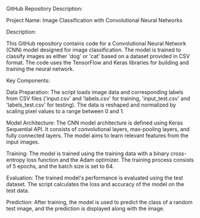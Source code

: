 GitHub Repository Description:

Project Name: Image Classification with Convolutional Neural Networks

Description:

This GitHub repository contains code for a Convolutional Neural Network (CNN) model designed for image classification. The model is trained to classify images as either 'dog' or 'cat' based on a dataset provided in CSV format. The code uses the TensorFlow and Keras libraries for building and training the neural network.

Key Components:

Data Preparation: The script loads image data and corresponding labels from CSV files ('input.csv' and 'labels.csv' for training, 'input_test.csv' and 'labels_test.csv' for testing). The data is reshaped and normalized by scaling pixel values to a range between 0 and 1.

Model Architecture: The CNN model architecture is defined using Keras Sequential API. It consists of convolutional layers, max-pooling layers, and fully connected layers. The model aims to learn relevant features from the input images.

Training: The model is trained using the training data with a binary cross-entropy loss function and the Adam optimizer. The training process consists of 5 epochs, and the batch size is set to 64.

Evaluation: The trained model's performance is evaluated using the test dataset. The script calculates the loss and accuracy of the model on the test data.

Prediction: After training, the model is used to predict the class of a random test image, and the prediction is displayed along with the image.
